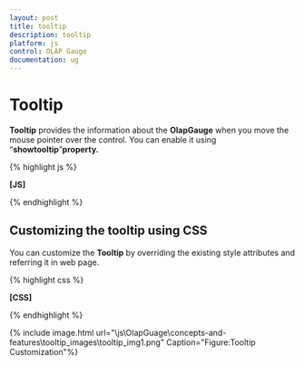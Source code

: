 ```yaml
---
layout: post
title: tooltip
description: tooltip
platform: js
control: OLAP Gauge
documentation: ug
---
```


# Tooltip

**Tooltip** provides the information about the **OlapGauge** when you move the mouse pointer over the control. You can enable it using “**showtooltip**”****property**.**



{% highlight js %}

**[JS]**
<script type="text/javascript">
$(function () {
$("#OlapGauge1").ejOlapGauge({
  url: "../wcf/OlapGaugeService.svc", **enableTooltip**: true, backgroundColor: "transparent",
  scales: [{
          showRanges: true,
          scaleRadius: 150, showScaleBar: true, scaleBarSize: 1, scaleBorderWidth: 0.5,h
                               showLabels: true,
                                pointers: [{
                                    showBackNeedle: true,
                                    pointerType: "Needle",
                                    backNeedleLength: 20,
                                    pointerLength: 120,
                                    pointerWidth: 9,
                                    capBorderColor: "#f5b43f",
                                    capBackgroundColor: "#f5b43f"
                                },
                        {
                            pointerType: "Marker",
                            backgroundColor: "#29A4D9",
                            pointerLength: 25,
                            pointerWidth: 15
                        }],
                                ticks: [{ tickStyle: "Major", tickHeight: 16, 
                                          tickWidth: 1, tickColor: "red" },
                                        { tickStyle: "Minor", tickHeight: 6,
                                          tickWidth: 1, tickColor: "blue" }],
                                labels: [{
                                    labelColor: "#8c8c8c"
                                }],
                                ranges: [{
                                    distanceFromScale: -10
                                 },{
                                     distanceFromScale: -10,
                                     backgroundColor: "red"
                                }],
                                customLabel: [{
                                    location: { x: 280, y: 290 },                                   
                                }, {
                                    location: { x: 180, y: 350 },
                                }, {
                                    location: { x: 180, y: 150 },
                                }]
                            }]
                        });
                    });
                </script>



{% endhighlight %}



## Customizing the tooltip using CSS

You can customize the **Tooltip** by overriding the existing style attributes and referring it in web page.



{% highlight css %}

**[CSS]**
<style>
.e-olapgauge-tooltip {
  background-color: aqua !important;
  border: 2px solid red !important;
  color: black !important;
  border-radius: 18px!important;
  margin-top: 20px;
  text-align: left;
  font: 12px Segoe UI;
  line-height: 20px;
}
</style>


{% endhighlight %}





{% include image.html url="\js\OlapGuage\concepts-and-features\tooltip_images\tooltip_img1.png" Caption="Figure:Tooltip Customization"%}

